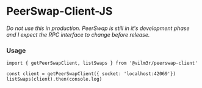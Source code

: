 # PeerSwap-Client-JS

*Do not use this in production. PeerSwap is still in it's development phase and I expect the RPC interface to change before release.*

### Usage

```
import { getPeerSwapClient, listSwaps } from '@vilm3r/peerswap-client'

const client = getPeerSwapClient({ socket: 'localhost:42069'})
listSwaps(client).then(console.log)
```
